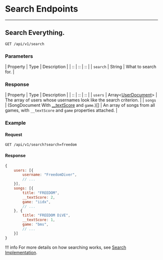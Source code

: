 # Search Endpoints

*****

## Search Everything.

`GET /api/v1/search`

### Parameters

| Property | Type | Description |
| :: | :: | :: |
| `search` | String | What to search for. |

### Response

| Property | Type | Description |
| :: | :: | :: |
| `users` | Array&lt;[UserDocument](/tachi-server/documents/user)&gt; | The array of users whose usernames look like the search criterion. |
| `songs` | (SongDocument With [__textScore](../../tachi-server/implementation-details/search.md) and `game`.)[] | An array of songs from all games, with `__textScore` and `game` properties attached. |

### Example

#### Request
```
GET /api/v1/search?search=freedom
```

#### Response

```js
{
	users: [{
		username: "FreedomDiver",
		// ...
	}],
	songs: [{
		title: "FREEDOM",
		__textScore: 2,
		game: "iidx",
		// ...
	}, {
		title: "FREEDOM DiVE",
		__textScore: 1,
		game: "bms",
		// ...
	}]
}
```

!!! info
	For more details on how searching works, see [Search Implementation](../../tachi-server/implementation-details/search.md).
